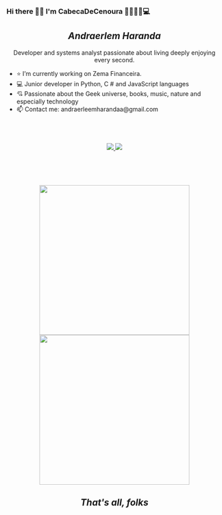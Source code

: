 ### Hi there 🖖🏻 I'm CabecaDeCenoura 👩🏽‍🦰🥕💻


<h2 align="center"><em>Andraerlem Haranda</em></h2>
<p align='center'>
  Developer and systems analyst passionate about living deeply enjoying every second.
</p>
<p align="center">
    <ul>
        <li>⭐ I’m currently working on Zema Financeira.</li>
        <li>💻 Junior developer in Python, C # and JavaScript languages</li>
        <li>💘 Passionate about the Geek universe, books, music, nature and especially technology</li>
        <li>📫 Contact me: andraerleemharandaa@gmail.com</li>
    </ul>
     
</p>

<p align='center'>
  <br><br><br>
  <!--Socials-->
  <a href="https://www.linkedin.com/in/andraerlem-haranda-freitas-melo-36047616a/" target="_Blank">
    <img src="https://img.shields.io/badge/linkedin-%230077B5.svg?&style=for-the-badge&logo=linkedin&logoColor=white" />
  </a>        
  <a href="https://www.instagram.com/andra_cenoura/?hl=pt-br" target="_Blank">
      <img src="https://img.shields.io/badge/instagram-%23E4405F.svg?&style=for-the-badge&logo=instagram&logoColor=white" />        
    </a>
  
</p>
<br><br><br>
<!--Stats-->
<p align='center'>
  <a href="#"><img align="center"src="https://github-readme-stats.vercel.app/api?username=CabecaDeCenoura&show_icons=true&count_private=true&theme=dark" width="350"></a>
  <a href="#"><img align="center"src="https://github-readme-stats.vercel.app/api/top-langs/?username=CabecaDeCenoura&layout=compact" width="350"/></a>
  
    

</p>
  
 <h2 align="center"><em>That's all, folks</em></h2>

<!--
**CabecaDeCenoura/CabecaDeCenoura** is a ✨ _special_ ✨ repository because its `README.md` (this file) appears on your GitHub profile.

Here are some ideas to get you started:

- 🔭 I’m currently working on ...
- 🌱 I’m currently learning ...
- 👯 I’m looking to collaborate on ...
- 🤔 I’m looking for help with ...
- 💬 Ask me about ...
- 📫 How to reach me: ...
- 😄 Pronouns: ...
- ⚡ Fun fact: ...
-->
